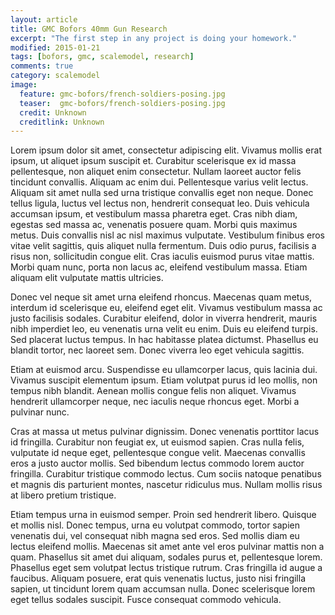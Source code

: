 ```yaml
---
layout: article
title: GMC Bofors 40mm Gun Research
excerpt: "The first step in any project is doing your homework."
modified: 2015-01-21
tags: [bofors, gmc, scalemodel, research]
comments: true
category: scalemodel
image:
  feature: gmc-bofors/french-soldiers-posing.jpg
  teaser:  gmc-bofors/french-soldiers-posing.jpg
  credit: Unknown
  creditlink: Unknown
---
```


Lorem ipsum dolor sit amet, consectetur adipiscing elit. Vivamus mollis erat ipsum, ut aliquet ipsum suscipit et. Curabitur scelerisque ex id massa pellentesque, non aliquet enim consectetur. Nullam laoreet auctor felis tincidunt convallis. Aliquam ac enim dui. Pellentesque varius velit lectus. Aliquam sit amet nulla sed urna tristique convallis eget non neque. Donec tellus ligula, luctus vel lectus non, hendrerit consequat leo. Duis vehicula accumsan ipsum, et vestibulum massa pharetra eget. Cras nibh diam, egestas sed massa ac, venenatis posuere quam. Morbi quis maximus metus. Duis convallis nisl ac nisl maximus vulputate. Vestibulum finibus eros vitae velit sagittis, quis aliquet nulla fermentum. Duis odio purus, facilisis a risus non, sollicitudin congue elit. Cras iaculis euismod purus vitae mattis. Morbi quam nunc, porta non lacus ac, eleifend vestibulum massa. Etiam aliquam elit vulputate mattis ultricies.

Donec vel neque sit amet urna eleifend rhoncus. Maecenas quam metus, interdum id scelerisque eu, eleifend eget elit. Vivamus vestibulum massa ac justo facilisis sodales. Curabitur eleifend, dolor in viverra hendrerit, mauris nibh imperdiet leo, eu venenatis urna velit eu enim. Duis eu eleifend turpis. Sed placerat luctus tempus. In hac habitasse platea dictumst. Phasellus eu blandit tortor, nec laoreet sem. Donec viverra leo eget vehicula sagittis.

Etiam at euismod arcu. Suspendisse eu ullamcorper lacus, quis lacinia dui. Vivamus suscipit elementum ipsum. Etiam volutpat purus id leo mollis, non tempus nibh blandit. Aenean mollis congue felis non aliquet. Vivamus hendrerit ullamcorper neque, nec iaculis neque rhoncus eget. Morbi a pulvinar nunc.

Cras at massa ut metus pulvinar dignissim. Donec venenatis porttitor lacus id fringilla. Curabitur non feugiat ex, ut euismod sapien. Cras nulla felis, vulputate id neque eget, pellentesque congue velit. Maecenas convallis eros a justo auctor mollis. Sed bibendum lectus commodo lorem auctor fringilla. Curabitur tristique commodo lectus. Cum sociis natoque penatibus et magnis dis parturient montes, nascetur ridiculus mus. Nullam mollis risus at libero pretium tristique.

Etiam tempus urna in euismod semper. Proin sed hendrerit libero. Quisque et mollis nisl. Donec tempus, urna eu volutpat commodo, tortor sapien venenatis dui, vel consequat nibh magna sed eros. Sed mollis diam eu lectus eleifend mollis. Maecenas sit amet ante vel eros pulvinar mattis non a quam. Phasellus sit amet dui aliquam, sodales purus et, pellentesque lorem. Phasellus eget sem volutpat lectus tristique rutrum. Cras fringilla id augue a faucibus. Aliquam posuere, erat quis venenatis luctus, justo nisi fringilla sapien, ut tincidunt lorem quam accumsan nulla. Donec scelerisque lorem eget tellus sodales suscipit. Fusce consequat commodo vehicula.

